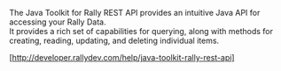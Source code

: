 The Java Toolkit for Rally REST API provides an intuitive Java API for accessing your Rally Data.  
It provides a rich set of capabilities for querying, along with methods for creating, reading, updating, and deleting individual items.  
  
[http://developer.rallydev.com/help/java-toolkit-rally-rest-api]